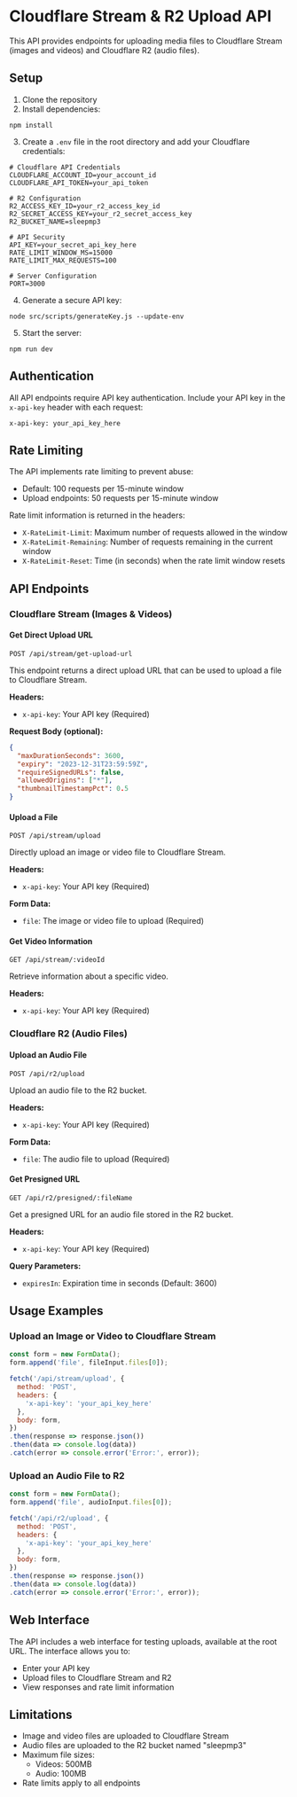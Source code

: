 # Cloudflare Stream & R2 Upload API

This API provides endpoints for uploading media files to Cloudflare Stream (images and videos) and Cloudflare R2 (audio files).

## Setup

1. Clone the repository
2. Install dependencies:
```
npm install
```
3. Create a `.env` file in the root directory and add your Cloudflare credentials:
```
# Cloudflare API Credentials
CLOUDFLARE_ACCOUNT_ID=your_account_id
CLOUDFLARE_API_TOKEN=your_api_token

# R2 Configuration
R2_ACCESS_KEY_ID=your_r2_access_key_id
R2_SECRET_ACCESS_KEY=your_r2_secret_access_key
R2_BUCKET_NAME=sleepmp3

# API Security
API_KEY=your_secret_api_key_here
RATE_LIMIT_WINDOW_MS=15000
RATE_LIMIT_MAX_REQUESTS=100

# Server Configuration
PORT=3000
```
4. Generate a secure API key:
```
node src/scripts/generateKey.js --update-env
```
5. Start the server:
```
npm run dev
```

## Authentication

All API endpoints require API key authentication. Include your API key in the `x-api-key` header with each request:

```
x-api-key: your_api_key_here
```

## Rate Limiting

The API implements rate limiting to prevent abuse:

- Default: 100 requests per 15-minute window
- Upload endpoints: 50 requests per 15-minute window

Rate limit information is returned in the headers:
- `X-RateLimit-Limit`: Maximum number of requests allowed in the window
- `X-RateLimit-Remaining`: Number of requests remaining in the current window
- `X-RateLimit-Reset`: Time (in seconds) when the rate limit window resets

## API Endpoints

### Cloudflare Stream (Images & Videos)

#### Get Direct Upload URL
```
POST /api/stream/get-upload-url
```
This endpoint returns a direct upload URL that can be used to upload a file to Cloudflare Stream.

**Headers:**
- `x-api-key`: Your API key (Required)

**Request Body (optional):**
```json
{
  "maxDurationSeconds": 3600,
  "expiry": "2023-12-31T23:59:59Z",
  "requireSignedURLs": false,
  "allowedOrigins": ["*"],
  "thumbnailTimestampPct": 0.5
}
```

#### Upload a File
```
POST /api/stream/upload
```
Directly upload an image or video file to Cloudflare Stream.

**Headers:**
- `x-api-key`: Your API key (Required)

**Form Data:**
- `file`: The image or video file to upload (Required)

#### Get Video Information
```
GET /api/stream/:videoId
```
Retrieve information about a specific video.

**Headers:**
- `x-api-key`: Your API key (Required)

### Cloudflare R2 (Audio Files)

#### Upload an Audio File
```
POST /api/r2/upload
```
Upload an audio file to the R2 bucket.

**Headers:**
- `x-api-key`: Your API key (Required)

**Form Data:**
- `file`: The audio file to upload (Required)

#### Get Presigned URL
```
GET /api/r2/presigned/:fileName
```
Get a presigned URL for an audio file stored in the R2 bucket.

**Headers:**
- `x-api-key`: Your API key (Required)

**Query Parameters:**
- `expiresIn`: Expiration time in seconds (Default: 3600)

## Usage Examples

### Upload an Image or Video to Cloudflare Stream

```javascript
const form = new FormData();
form.append('file', fileInput.files[0]);

fetch('/api/stream/upload', {
  method: 'POST',
  headers: {
    'x-api-key': 'your_api_key_here'
  },
  body: form,
})
.then(response => response.json())
.then(data => console.log(data))
.catch(error => console.error('Error:', error));
```

### Upload an Audio File to R2

```javascript
const form = new FormData();
form.append('file', audioInput.files[0]);

fetch('/api/r2/upload', {
  method: 'POST',
  headers: {
    'x-api-key': 'your_api_key_here'
  },
  body: form,
})
.then(response => response.json())
.then(data => console.log(data))
.catch(error => console.error('Error:', error));
```

## Web Interface

The API includes a web interface for testing uploads, available at the root URL. The interface allows you to:
- Enter your API key
- Upload files to Cloudflare Stream and R2
- View responses and rate limit information

## Limitations

- Image and video files are uploaded to Cloudflare Stream
- Audio files are uploaded to the R2 bucket named "sleepmp3"
- Maximum file sizes:
  - Videos: 500MB
  - Audio: 100MB
- Rate limits apply to all endpoints 
